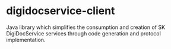 # digidocservice-client
Java library which simplifies the consumption and creation of SK DigiDocService services through code generation and protocol implementation.
